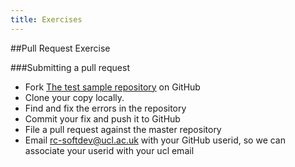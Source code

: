 ```yaml
---
title: Exercises
---
```


##Pull Request Exercise

###Submitting a pull request

* Fork [The test sample repository](https://github.com/ucl-rc-training/git-notes-with-mistakes) on GitHub
* Clone your copy locally.
* Find and fix the errors in the repository
* Commit your fix and push it to GitHub
* File a pull request against the master repository
* Email rc-softdev@ucl.ac.uk with your GitHub userid, so we can associate your userid with your ucl email

